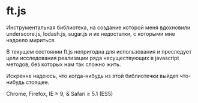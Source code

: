 # ft.js 

Инструментальная библиотека, на создание которой меня вдохновили underscore.js, lodash.js, sugar.js и их недостатки, с которыми мне надоело мириться.

В текущем состоянии ft.js непригодна для использования и преследует цели исследования реализации ряда несуществующих в javascript методов, без которых нам так сложно жить.

Искренне надеюсь, что когда-нибудь из этой библиотечки выйдет что-нибудь стоящее.

Chrome, Firefox, IE ≥ 9, & Safari ≥ 5.1 (ES5)